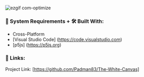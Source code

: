 ![ezgif com-optimize](https://user-images.githubusercontent.com/45048950/97895363-a6624c00-1d6e-11eb-8b2c-9577b2928f4f.gif)

### 🧰 System Requirements + 🛠️ Built With:

* Cross-Platform
* [Visual Studio Code] (https://code.visualstudio.com)
* [p5js] (https://p5js.org)

### 🔗 Links:

Project Link: [https://github.com/Padman83/The-White-Canvas]
